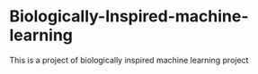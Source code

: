 # Biologically-Inspired-machine-learning
This is a project of biologically inspired machine learning project
